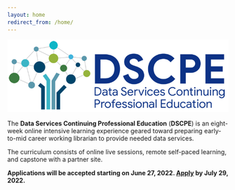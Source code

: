 ```yaml
---
layout: home
redirect_from: /home/
---
```


<p align="center"><img src="/images/logos/dscpelogo_horizontal_small.png" alt="DSCPE Logo"></p>

The **Data Services Continuing Professional Education** (**DSCPE**) is an eight-week online intensive learning experience geared toward preparing early-to-mid career working librarian to provide needed data services.

The curriculum consists of online live sessions, remote self-paced learning, and capstone with a partner site.

**Applications will be accepted starting on June 27, 2022. <a href="https://simmons.co1.qualtrics.com/jfe/form/SV_3QR4NW50GwvLO5M" target="_blank">Apply</a> by July 29, 2022.**
<br>
